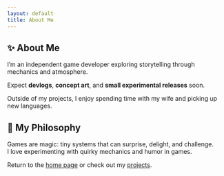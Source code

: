 ```yaml
---
layout: default
title: About Me
---
```


<section>

# ✨ About Me

I’m an independent game developer exploring storytelling through mechanics and atmosphere.  

Expect **devlogs**, **concept art**, and **small experimental releases** soon.  

Outside of my projects, I enjoy spending time with my wife and picking up new languages.

</section>

<section>

## 🔮 My Philosophy

Games are magic: tiny systems that can surprise, delight, and challenge.  
I love experimenting with quirky mechanics and humor in games.

</section>

Return to the [home page](./) or check out my [projects](./projects).
